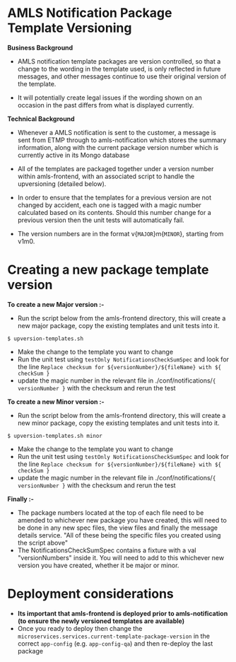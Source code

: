 AMLS Notification Package Template Versioning
=============

**Business Background**

* AMLS notification template packages are version controlled, so that a change to the wording in the template used, is only reflected in future messages, and other messages continue to use their original version of the template.

* It will potentially create legal issues if the wording shown on an occasion in the past differs from what is displayed currently.

**Technical Background**

* Whenever a AMLS notification is sent to the customer, a message is sent from ETMP through to amls-notification which stores the summary information, along with the current package version number which is currently active in its Mongo database

* All of the templates are packaged together under a version number within amls-frontend, with an associated script to handle the upversioning (detailed below).

* In order to ensure that the templates for a previous version are not changed by accident, each one is tagged with a magic number calculated based on its contents. Should this number change for a previous version then the unit tests will automatically fail.

* The version numbers are in the format v{`MAJOR`}m{`MINOR`}, starting from v1m0.

 
Creating a new package template version
=============

**To create a new Major version :-**

* Run the script below from the amls-frontend directory, this will create a new major package, copy the existing templates and unit tests into it.
```
$ upversion-templates.sh
```

* Make the change to the template you want to change
* Run the unit test using `testOnly NotificationsCheckSumSpec` and look for the line `Replace checksum for ${versionNumber}/${fileName} with ${ checkSum }`
* update the magic number in the relevant file in ./conf/notifications/`{ versionNumber }` with the checksum and rerun the test



**To create a new Minor version :-**

* Run the script below from the amls-frontend directory, this will create a new minor package, copy the existing templates and unit tests into it.
```
$ upversion-templates.sh minor
```

* Make the change to the template you want to change
* Run the unit test using `testOnly NotificationsCheckSumSpec` and look for the line `Replace checksum for ${versionNumber}/${fileName} with ${ checkSum }`
* update the magic number in the relevant file in ./conf/notifications/`{ versionNumber }` with the checksum and rerun the test


**Finally :-**
* The package numbers located at the top of each file need to be amended to whichever new package you have created, this will need to be done in any new spec files, the view files and finally the message details service. "All of these being the specific files you created using the script above"
* The NotificationsCheckSumSpec contains a fixture with a val "versionNumbers" inside it. You will need to add to this whichever new version you have created, whether it be major or minor.


Deployment considerations
=============

* **Its important that amls-frontend is deployed prior to amls-notification (to ensure the newly versioned templates are available)**
* Once you ready to deploy then change the `microservices.services.current-template-package-version` in the correct `app-config` (e.g. `app-config-qa`) and then re-deploy the last package
 